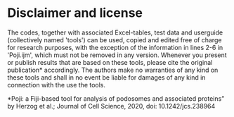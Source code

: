 # Disclaimer and license

The codes, together with associated Excel-tables, test data and userguide (collectively named 'tools') can be used, copied and edited free of charge for research purposes, with the exception of the information in lines 2-6 in 'Poji.ijm', which must not be removed in any version. Whenever you present or publish results that are based on these tools, please cite the original publication* accordingly. The authors make no warranties of any kind on these tools and shall in no event be liable for damages of any kind in connection with the use the tools.

*Poji: a Fiji-based tool for analysis of podosomes and associated proteins” by Herzog et al.; Journal of Cell Science, 2020, doi: 10.1242/jcs.238964
